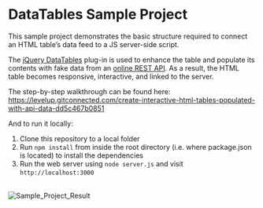 # DataTables Sample Project

This sample project demonstrates the basic structure required to connect an HTML table’s data feed to a JS server-side script. 

The <a href="https://datatables.net/">jQuery DataTables</a> plug-in is used to enhance the table and populate its contents with fake data from an <a href="https://jsonplaceholder.typicode.com/">online REST API</a>.  As a result, the HTML table becomes responsive, interactive, and linked to the server.

The step-by-step walkthrough can be found here: <br>
https://levelup.gitconnected.com/create-interactive-html-tables-populated-with-api-data-dd5c467b0851
<br>

And to run it locally: <br>
1. Clone this repository to a local folder <br>
2. Run ```npm install``` from inside the root directory (i.e. where package.json is located) to install the dependencies <br>
3. Run the web server using ```node server.js``` and visit ```http://localhost:3000```
<br><br>

![Sample_Project_Result](https://user-images.githubusercontent.com/84154105/143722079-8e646416-e6eb-4c7c-a5fa-f226b20f7d93.gif)






